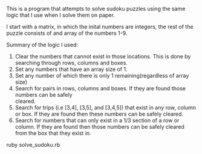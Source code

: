 
This is a program that attempts to solve sudoku puzzles using the same logic that I use when I solve them on paper.

I start with a matrix, in which the inital numbers are integers, the rest of the puzzle consists of and array of the numbers 1-9.

Summary of the logic I used:

1. Clear the numbers that cannot exist in those locations. This is done by searching through
   rows, columns and boxes.
2. Set any numbers that have an array size of 1.
3. Set any number of which there is only 1 remaining(regardless of array size)
4. Search for pairs in rows, columns and boxes. If they are found those numbers can be safely  
   cleared.
5. Search for trips (i.e [3,4], [3,5], and [3,4,5]) that exist in any row, column or box. If
   they are found then these numbers can be safely cleared.
6. Search for numbers that can only exist in a 1/3 section of a row or column. If they are 
   found then those numbers can be safely cleared from the box that they exist in.



ruby solve_sudoku.rb






